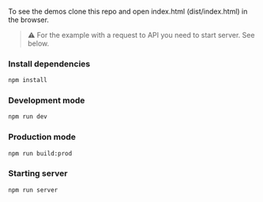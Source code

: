 To see the demos clone this repo and open index.html (dist/index.html) in the browser.
> :warning: For the example with a request to API you need to start server. See below.

### Install dependencies
```bash
npm install
```

### Development mode
```bash
npm run dev
```

### Production mode
```bash
npm run build:prod
```

### Starting server
```bash
npm run server
```
